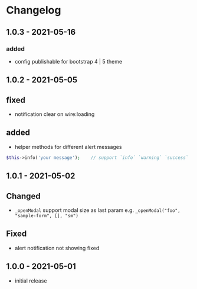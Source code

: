 # Changelog

## 1.0.3 - 2021-05-16

### added
- config publishable for bootstrap 4 | 5 theme

## 1.0.2 - 2021-05-05

## fixed

- notification clear on wire:loading

## added

- helper methods for different alert messages 
```php
$this->info('your message');	// support `info` `warning` `success` `danger`
```

## 1.0.1 - 2021-05-02

## Changed

- `_openModal` support modal size as last param e.g. `_openModal("foo", "sample-form", [], "sm")`

## Fixed

- alert notification not showing fixed

## 1.0.0 - 2021-05-01

- initial release